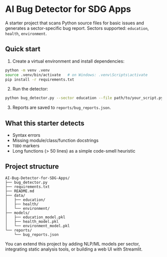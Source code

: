 # AI Bug Detector for SDG Apps

A starter project that scans Python source files for basic issues and generates a sector-specific bug report.
Sectors supported: `education`, `health`, `environment`.

## Quick start

1. Create a virtual environment and install dependencies:
```bash
python -m venv .venv
source .venv/bin/activate   # on Windows: .venv\Scripts\activate
pip install -r requirements.txt
```

2. Run the detector:
```bash
python bug_detector.py --sector education --file path/to/your_script.py
```

3. Reports are saved to `reports/bug_reports.json`.

## What this starter detects
- Syntax errors
- Missing module/class/function docstrings
- `TODO` markers
- Long functions (> 50 lines) as a simple code-smell heuristic

## Project structure
```
AI-Bug-Detector-for-SDG-Apps/
├── bug_detector.py
├── requirements.txt
├── README.md
├── data/
│   ├── education/
│   ├── health/
│   └── environment/
├── models/
│   ├── education_model.pkl
│   ├── health_model.pkl
│   └── environment_model.pkl
└── reports/
    └── bug_reports.json
```

You can extend this project by adding NLP/ML models per sector, integrating static analysis tools, or building a web UI with Streamlit.
